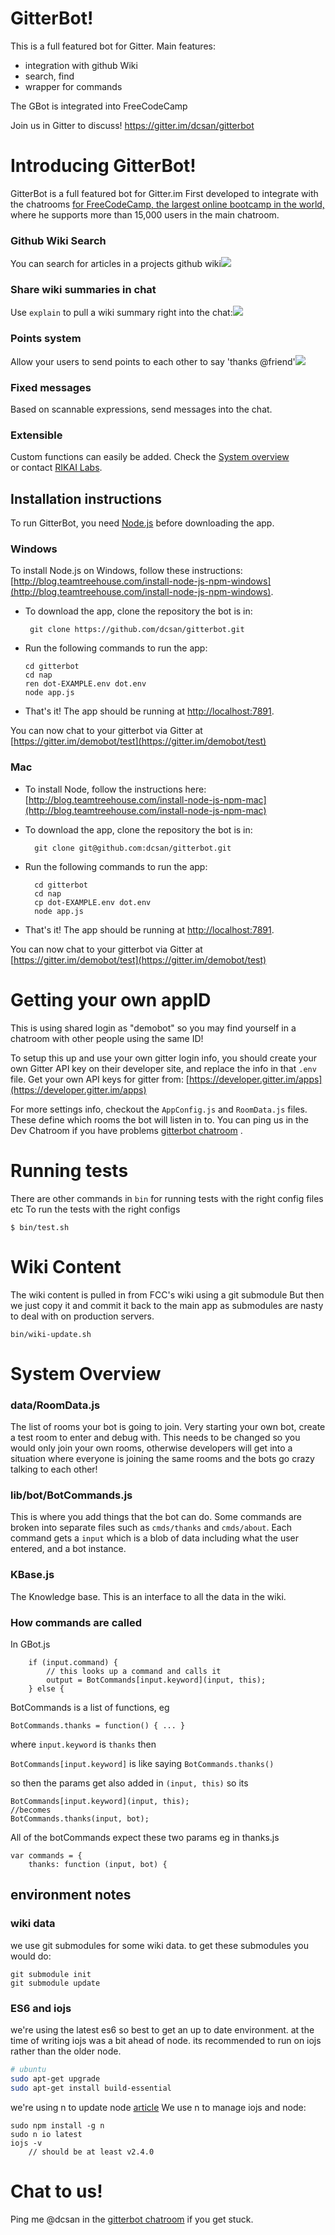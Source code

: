 # GitterBot!

This is a full featured bot for Gitter.
Main features:
- integration with github Wiki
- search, find
- wrapper for commands

The GBot is integrated into FreeCodeCamp

Join us in Gitter to discuss!
https://gitter.im/dcsan/gitterbot

# Introducing GitterBot!

GitterBot is a full featured bot for Gitter.im First developed to integrate with the chatrooms [for FreeCodeCamp, the largest online bootcamp in the world,](https://twitter.com/FreeCodeCamp/status/627338604134559744) where he supports more than 15,000 users in the main chatroom.

### Github Wiki Search

You can search for articles in a projects github wiki![](http://dcsan.github.io/gitterbot/images/anims/find.gif)

### Share wiki summaries in chat

Use `explain` to pull a wiki summary right into the chat:![](http://dcsan.github.io/gitterbot/images/anims/explain.gif)

### Points system

Allow your users to send points to each other to say 'thanks @friend'![](http://dcsan.github.io/gitterbot/images/anims/points.gif)

### Fixed messages

Based on scannable expressions, send messages into the chat.

### Extensible

Custom functions can easily be added. Check the [System overview](https://github.com/dcsan/gitterbot#system-overview)  
 or contact [RIKAI Labs](mailto:dc@rikai.co).

## Installation instructions

To run GitterBot, you need [Node.js](https://nodejs.org/) before downloading the app.

### Windows

To install Node.js on Windows, follow these instructions: [http://blog.teamtreehouse.com/install-node-js-npm-windows](http://blog.teamtreehouse.com/install-node-js-npm-windows).

 - To download the app, clone the repository the bot is in:

        git clone https://github.com/dcsan/gitterbot.git

 -  Run the following commands to run the app:

        cd gitterbot
        cd nap
        ren dot-EXAMPLE.env dot.env
        node app.js

 - That's it! The app should be running at [http://localhost:7891](http://localhost:7891).

You can now chat to your gitterbot via Gitter at
[https://gitter.im/demobot/test](https://gitter.im/demobot/test)


### Mac

- To install Node, follow the instructions here: [http://blog.teamtreehouse.com/install-node-js-npm-mac](http://blog.teamtreehouse.com/install-node-js-npm-mac)

- To download the app, clone the repository the bot is in:

        git clone git@github.com:dcsan/gitterbot.git

- Run the following commands to run the app:

        cd gitterbot
        cd nap
        cp dot-EXAMPLE.env dot.env
        node app.js

 - That's it! The app should be running at [http://localhost:7891](http://localhost:7891).

You can now chat to your gitterbot via Gitter at
[https://gitter.im/demobot/test](https://gitter.im/demobot/test)


# Getting your own appID
This is using shared login as "demobot" so you may find yourself in a chatroom with other people using the same ID!

To setup this up and use your own gitter login info, you should create your own Gitter API key on their developer site, and replace the info in that `.env` file. Get your own API keys for gitter from: [https://developer.gitter.im/apps](https://developer.gitter.im/apps)

For more settings info, checkout the `AppConfig.js` and `RoomData.js` files. These define which rooms the bot will listen in to.
You can ping us in the Dev Chatroom if you have problems [gitterbot chatroom](https://gitter.im/dcsan/gitterbot) .


# Running tests

There are other commands in `bin` for running tests with the right config files etc
To run the tests with the right configs

    $ bin/test.sh


# Wiki Content
The wiki content is pulled in from FCC's wiki using a git submodule
But then we just copy it and commit it back to the main app as submodules are nasty to deal with on production servers.

    bin/wiki-update.sh



# System Overview

### data/RoomData.js
The list of rooms your bot is going to join.
Very starting your own bot, create a test room to enter and debug with.
This needs to be changed so you would only join your own rooms, otherwise developers will get into a situation where everyone is joining the same rooms and the bots go crazy talking to each other!

### lib/bot/BotCommands.js
This is where you add things that the bot can do. Some commands are broken into separate files such as `cmds/thanks` and `cmds/about`.
Each command gets a `input` which is a blob of data including what the user entered, and a bot instance.

### KBase.js
The Knowledge base. This is an interface to all the data in the wiki.

### How commands are called

In GBot.js

        if (input.command) {
            // this looks up a command and calls it
            output = BotCommands[input.keyword](input, this);
        } else {

BotCommands is a list of functions, eg

    BotCommands.thanks = function() { ... }

where `input.keyword` is `thanks` then

`BotCommands[input.keyword]` is like saying `BotCommands.thanks()`

so then the params get also added in `(input, this)` so its


    BotCommands[input.keyword](input, this);
    //becomes
    BotCommands.thanks(input, bot);

All of the botCommands expect these two params eg in thanks.js

    var commands = {
        thanks: function (input, bot) {



## environment notes

### wiki data
we use git submodules for some wiki data. to get these submodules you would do:

    git submodule init
    git submodule update


### ES6 and iojs

we're using the latest es6 so best to get an up to date environment.
at the time of writing iojs was a bit ahead of node.
its recommended to run on iojs rather than the older node.


```bash
# ubuntu
sudo apt-get upgrade
sudo apt-get install build-essential
```

we're using n to update node [article](http://davidwalsh.name/upgrade-nodejs)
We use n to manage iojs and node:
```
sudo npm install -g n
sudo n io latest
iojs -v
    // should be at least v2.4.0
```



# Chat to us!

Ping me @dcsan in the [gitterbot chatroom](https://gitter.im/dcsan/gitterbot) if you get stuck.
